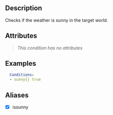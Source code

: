 ## Description
Checks if the weather is sunny in the target world.


## Attributes
> *This condition has no attributes*


## Examples
```yaml
  Conditions:
  - sunny{} true
```


## Aliases
- [x] issunny